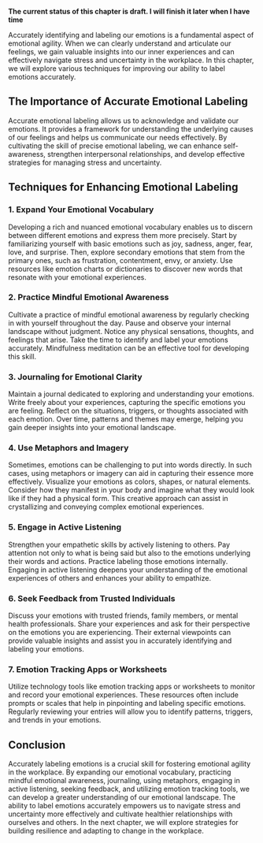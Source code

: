 **The current status of this chapter is draft. I will finish it later when I have time**

Accurately identifying and labeling our emotions is a fundamental aspect of emotional agility. When we can clearly understand and articulate our feelings, we gain valuable insights into our inner experiences and can effectively navigate stress and uncertainty in the workplace. In this chapter, we will explore various techniques for improving our ability to label emotions accurately.

The Importance of Accurate Emotional Labeling
---------------------------------------------

Accurate emotional labeling allows us to acknowledge and validate our emotions. It provides a framework for understanding the underlying causes of our feelings and helps us communicate our needs effectively. By cultivating the skill of precise emotional labeling, we can enhance self-awareness, strengthen interpersonal relationships, and develop effective strategies for managing stress and uncertainty.

Techniques for Enhancing Emotional Labeling
-------------------------------------------

### 1. **Expand Your Emotional Vocabulary**

Developing a rich and nuanced emotional vocabulary enables us to discern between different emotions and express them more precisely. Start by familiarizing yourself with basic emotions such as joy, sadness, anger, fear, love, and surprise. Then, explore secondary emotions that stem from the primary ones, such as frustration, contentment, envy, or anxiety. Use resources like emotion charts or dictionaries to discover new words that resonate with your emotional experiences.

### 2. **Practice Mindful Emotional Awareness**

Cultivate a practice of mindful emotional awareness by regularly checking in with yourself throughout the day. Pause and observe your internal landscape without judgment. Notice any physical sensations, thoughts, and feelings that arise. Take the time to identify and label your emotions accurately. Mindfulness meditation can be an effective tool for developing this skill.

### 3. **Journaling for Emotional Clarity**

Maintain a journal dedicated to exploring and understanding your emotions. Write freely about your experiences, capturing the specific emotions you are feeling. Reflect on the situations, triggers, or thoughts associated with each emotion. Over time, patterns and themes may emerge, helping you gain deeper insights into your emotional landscape.

### 4. **Use Metaphors and Imagery**

Sometimes, emotions can be challenging to put into words directly. In such cases, using metaphors or imagery can aid in capturing their essence more effectively. Visualize your emotions as colors, shapes, or natural elements. Consider how they manifest in your body and imagine what they would look like if they had a physical form. This creative approach can assist in crystallizing and conveying complex emotional experiences.

### 5. **Engage in Active Listening**

Strengthen your empathetic skills by actively listening to others. Pay attention not only to what is being said but also to the emotions underlying their words and actions. Practice labeling those emotions internally. Engaging in active listening deepens your understanding of the emotional experiences of others and enhances your ability to empathize.

### 6. **Seek Feedback from Trusted Individuals**

Discuss your emotions with trusted friends, family members, or mental health professionals. Share your experiences and ask for their perspective on the emotions you are experiencing. Their external viewpoints can provide valuable insights and assist you in accurately identifying and labeling your emotions.

### 7. **Emotion Tracking Apps or Worksheets**

Utilize technology tools like emotion tracking apps or worksheets to monitor and record your emotional experiences. These resources often include prompts or scales that help in pinpointing and labeling specific emotions. Regularly reviewing your entries will allow you to identify patterns, triggers, and trends in your emotions.

Conclusion
----------

Accurately labeling emotions is a crucial skill for fostering emotional agility in the workplace. By expanding our emotional vocabulary, practicing mindful emotional awareness, journaling, using metaphors, engaging in active listening, seeking feedback, and utilizing emotion tracking tools, we can develop a greater understanding of our emotional landscape. The ability to label emotions accurately empowers us to navigate stress and uncertainty more effectively and cultivate healthier relationships with ourselves and others. In the next chapter, we will explore strategies for building resilience and adapting to change in the workplace.
